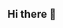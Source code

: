 ## Hi there 👋

<!--
**arbevan/arbevan** is a ✨ _special_ ✨ repository because its `README.md` (this file) appears on your GitHub profile.

Here are some ideas to get you started:

- 🔭 I’m currently working on my summer goals. 
- 🌱 I’m currently learning about HTML.
- 👯 I’m looking to collaborate on peer projects.
- 🤔 I’m looking for help with some technicalities with structure.
- 💬 Ask me about skating.
- 📫 How to reach me: inbox or slack.
- 😄 Pronouns: He/Him.
- ⚡ Fun fact: Cats have the intelligence of a 3 year old toddler.

Hello everybody. 
-->
